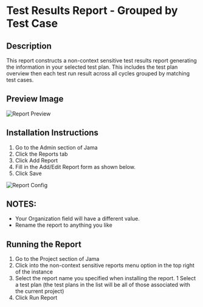 # Test Results Report - Grouped by Test Case

## Description
This report constructs a non-context sensitive test results report generating the information in your selected test plan. This includes the test plan overview then each test run result across all cycles grouped by matching test cases. 

## Preview Image
![Report Preview](https://github.com/jamasoftware-ps/Community-Reports/blob/master/Test%20Center%20Reports/Test%20Results%20Report%20-%20Grouped%20by%20Test%20Case/preview.png)

## Installation Instructions
1. Go to the Admin section of Jama
1. Click the Reports tab
1. Click Add Report
1. Fill in the Add/Edit Report form as shown below.
1. Click Save

![Report Config](https://github.com/jamasoftware-ps/Community-Reports/blob/master/Test%20Center%20Reports/Test%20Results%20Report%20-%20Grouped%20by%20Test%20Case/config.png)

## NOTES: 
- Your Organization field will have a different value.  
- Rename the report to anything you like


## Running the Report
1. Go to the Project section of Jama
1. Click into the non-context sensitive reports menu option in the top right of the instance
1. Select the report name you specified when installing the report.
1 Select a test plan (the test plans in the list will be all of those  associated with the current project)
1. Click Run Report
